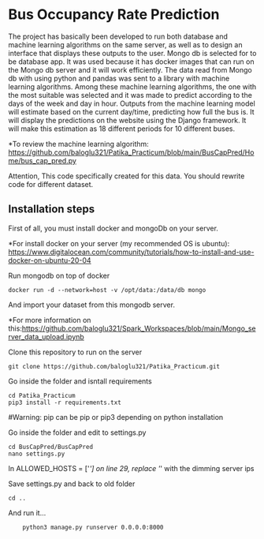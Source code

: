 # Bus Occupancy Rate Prediction

The project has basically been developed to run both database and machine learning algorithms on the same server, as well as to design an interface that displays these outputs to the user. Mongo db is selected for to be database app. It was used because it has docker images that can run on the Mongo db server and it will work efficiently. The data read from Mongo db with using python and pandas was sent to a library with machine learning algorithms. Among these machine learning algorithms, the one with the most suitable was selected and it was made to predict according to the days of the week and day in hour. Outputs from the machine learning model will estimate based on the current day/time, predicting how full the bus is. It will display the predictions on the website using the Django framework. It will make this estimation as 18 different periods for 10 different buses.
 
*To review the machine learning algorithm: https://github.com/baloglu321/Patika_Practicum/blob/main/BusCapPred/Home/bus_cap_pred.py

Attention, This code specifically created for this data. You should rewrite code for different dataset.

Installation steps
----------------------

First of all, you must install docker and mongoDb on your server. 

*For install docker on your server (my recommended OS is ubuntu): https://www.digitalocean.com/community/tutorials/how-to-install-and-use-docker-on-ubuntu-20-04

Run mongodb on top of docker


    docker run -d --network=host -v /opt/data:/data/db mongo
  
  
And import your dataset from this mongodb server.

*For more information on this:https://github.com/baloglu321/Spark_Workspaces/blob/main/Mongo_server_data_upload.ipynb

Clone this repository to run on the server

    git clone https://github.com/baloglu321/Patika_Practicum.git
    
Go inside the folder and isntall requirements


    cd Patika_Practicum
    pip3 install -r requirements.txt
    
    
#Warning: pip can be pip or pip3 depending on python installation

Go inside the folder and edit to settings.py

    cd BusCapPred/BusCapPred
    nano settings.py
    
    
In ALLOWED_HOSTS = ['_'] on line 29, replace '_' with the dimming server ips

Save settings.py and back to old folder

    cd ..
    
And run it...

        python3 manage.py runserver 0.0.0.0:8000
        
        

